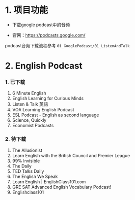# 1. 项目功能

- 下载google podcast中的音频

- 官网：https://podcasts.google.com/

podcast音频下载流程参考 `01_GooglePodcast/01_ListenAndTalk`

# 2. English Podcast

### 1. 已下载

1. 6 Minute English
1. English Learning for Curious Minds
1. Listen & Talk 英語
1. VOA Learning English Podcast
1. ESL Podcast - English as second language
1. Science, Quickly
1. Economist Podcasts


### 2. 待下载

1. The Allusionist
1. Learn English with the British Council and Premier League
1. 99% Invisible
1. The Daily
1. TED Talks Daily
1. The English We Speak
1. Learn English | EnglishClass101.com
1. GRE SAT Advanced English Vocabulary Podcast!
1. Englishclass101















